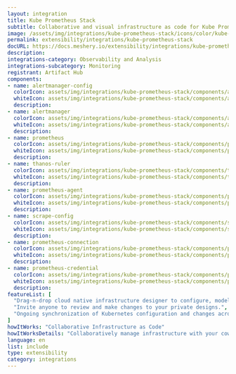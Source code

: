 ```yaml
---
layout: integration
title: Kube Prometheus Stack
subtitle: Collaborative and visual infrastructure as code for Kube Prometheus Stack
image: /assets/img/integrations/kube-prometheus-stack/icons/color/kube-prometheus-stack-color.svg
permalink: extensibility/integrations/kube-prometheus-stack
docURL: https://docs.meshery.io/extensibility/integrations/kube-prometheus-stack
description: 
integrations-category: Observability and Analysis
integrations-subcategory: Monitoring
registrant: Artifact Hub
components: 
- name: alertmanager-config
  colorIcon: assets/img/integrations/kube-prometheus-stack/components/alertmanager-config/icons/color/alertmanager-config-color.svg
  whiteIcon: assets/img/integrations/kube-prometheus-stack/components/alertmanager-config/icons/white/alertmanager-config-white.svg
  description: 
- name: alertmanager
  colorIcon: assets/img/integrations/kube-prometheus-stack/components/alertmanager/icons/color/alertmanager-color.svg
  whiteIcon: assets/img/integrations/kube-prometheus-stack/components/alertmanager/icons/white/alertmanager-white.svg
  description: 
- name: prometheus
  colorIcon: assets/img/integrations/kube-prometheus-stack/components/prometheus/icons/color/prometheus-color.svg
  whiteIcon: assets/img/integrations/kube-prometheus-stack/components/prometheus/icons/white/prometheus-white.svg
  description: 
- name: thanos-ruler
  colorIcon: assets/img/integrations/kube-prometheus-stack/components/thanos-ruler/icons/color/thanos-ruler-color.svg
  whiteIcon: assets/img/integrations/kube-prometheus-stack/components/thanos-ruler/icons/white/thanos-ruler-white.svg
  description: 
- name: prometheus-agent
  colorIcon: assets/img/integrations/kube-prometheus-stack/components/prometheus-agent/icons/color/prometheus-agent-color.svg
  whiteIcon: assets/img/integrations/kube-prometheus-stack/components/prometheus-agent/icons/white/prometheus-agent-white.svg
  description: 
- name: scrape-config
  colorIcon: assets/img/integrations/kube-prometheus-stack/components/scrape-config/icons/color/scrape-config-color.svg
  whiteIcon: assets/img/integrations/kube-prometheus-stack/components/scrape-config/icons/white/scrape-config-white.svg
  description: 
- name: prometheus-connection
  colorIcon: assets/img/integrations/kube-prometheus-stack/components/prometheus-connection/icons/color/prometheus-connection-color.svg
  whiteIcon: assets/img/integrations/kube-prometheus-stack/components/prometheus-connection/icons/white/prometheus-connection-white.svg
  description: 
- name: prometheus-credential
  colorIcon: assets/img/integrations/kube-prometheus-stack/components/prometheus-credential/icons/color/prometheus-credential-color.svg
  whiteIcon: assets/img/integrations/kube-prometheus-stack/components/prometheus-credential/icons/white/prometheus-credential-white.svg
  description: 
featureList: [
  "Drag-n-drop cloud native infrastructure designer to configure, model, and deploy your workloads.",
  "Invite anyone to review and make changes to your private designs.",
  "Ongoing synchronization of Kubernetes configuration and changes across any number of clusters."
]
howItWorks: "Collaborative Infrastructure as Code"
howItWorksDetails: "Collaboratively manage infrastructure with your coworkers synchronously sharing the same designs."
language: en
list: include
type: extensibility
category: integrations
---
```

